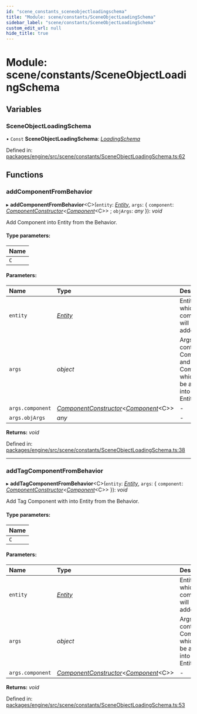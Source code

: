 ```yaml
---
id: "scene_constants_sceneobjectloadingschema"
title: "Module: scene/constants/SceneObjectLoadingSchema"
sidebar_label: "scene/constants/SceneObjectLoadingSchema"
custom_edit_url: null
hide_title: true
---
```


# Module: scene/constants/SceneObjectLoadingSchema

## Variables

### SceneObjectLoadingSchema

• `Const` **SceneObjectLoadingSchema**: [*LoadingSchema*](../interfaces/scene_interfaces_loadingschema.loadingschema.md)

Defined in: [packages/engine/src/scene/constants/SceneObjectLoadingSchema.ts:62](https://github.com/xr3ngine/xr3ngine/blob/716a06460/packages/engine/src/scene/constants/SceneObjectLoadingSchema.ts#L62)

## Functions

### addComponentFromBehavior

▸ **addComponentFromBehavior**<C\>(`entity`: [*Entity*](../classes/ecs_classes_entity.entity.md), `args`: { `component`: [*ComponentConstructor*](../interfaces/ecs_interfaces_componentinterfaces.componentconstructor.md)<[*Component*](../classes/ecs_classes_component.component.md)<C\>\> ; `objArgs`: *any*  }): *void*

Add Component into Entity from the Behavior.

#### Type parameters:

Name |
:------ |
`C` |

#### Parameters:

Name | Type | Description |
:------ | :------ | :------ |
`entity` | [*Entity*](../classes/ecs_classes_entity.entity.md) | Entity in which component will be added.   |
`args` | *object* | Args contains Component and args of Component which will be added into the Entity.    |
`args.component` | [*ComponentConstructor*](../interfaces/ecs_interfaces_componentinterfaces.componentconstructor.md)<[*Component*](../classes/ecs_classes_component.component.md)<C\>\> | - |
`args.objArgs` | *any* | - |

**Returns:** *void*

Defined in: [packages/engine/src/scene/constants/SceneObjectLoadingSchema.ts:38](https://github.com/xr3ngine/xr3ngine/blob/716a06460/packages/engine/src/scene/constants/SceneObjectLoadingSchema.ts#L38)

___

### addTagComponentFromBehavior

▸ **addTagComponentFromBehavior**<C\>(`entity`: [*Entity*](../classes/ecs_classes_entity.entity.md), `args`: { `component`: [*ComponentConstructor*](../interfaces/ecs_interfaces_componentinterfaces.componentconstructor.md)<[*Component*](../classes/ecs_classes_component.component.md)<C\>\>  }): *void*

Add Tag Component with into Entity from the Behavior.

#### Type parameters:

Name |
:------ |
`C` |

#### Parameters:

Name | Type | Description |
:------ | :------ | :------ |
`entity` | [*Entity*](../classes/ecs_classes_entity.entity.md) | Entity in which component will be added.   |
`args` | *object* | Args contains Component which will be added into the Entity.    |
`args.component` | [*ComponentConstructor*](../interfaces/ecs_interfaces_componentinterfaces.componentconstructor.md)<[*Component*](../classes/ecs_classes_component.component.md)<C\>\> | - |

**Returns:** *void*

Defined in: [packages/engine/src/scene/constants/SceneObjectLoadingSchema.ts:53](https://github.com/xr3ngine/xr3ngine/blob/716a06460/packages/engine/src/scene/constants/SceneObjectLoadingSchema.ts#L53)
